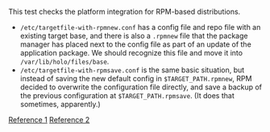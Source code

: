 This test checks the platform integration for RPM-based distributions.

* `/etc/targetfile-with-rpmnew.conf` has a config file and repo file with an
  existing target base, and there is also a `.rpmnew` file that the package manager
  has placed next to the config file as part of an update of the application
  package. We should recognize this file and move it into `/var/lib/holo/files/base`.
* `/etc/targetfile-with-rpmsave.conf` is the same basic situation, but instead
  of saving the new default config in `$TARGET_PATH.rpmnew`, RPM decided to
  overwrite the configuration file directly, and save a backup of the previous
  configuration at `$TARGET_PATH.rpmsave`. (It does that sometimes, apparently.)

[Reference 1](https://ask.fedoraproject.org/en/question/25722/what-are-rpmnew-files/)
[Reference 2](http://www.rpm.org/max-rpm/ch-rpm-upgrade.html)
